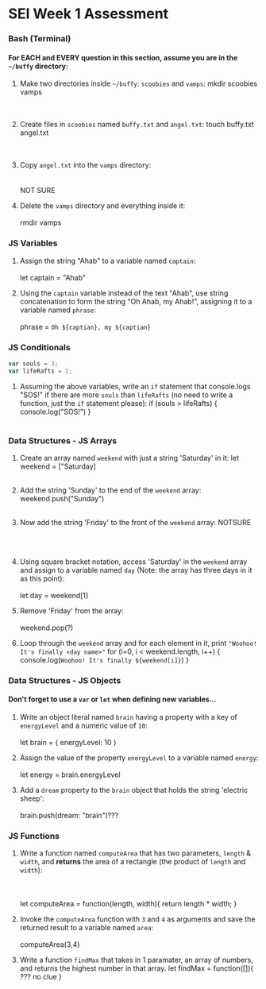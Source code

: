 # SEI Week 1 Assessment

### Bash (Terminal)

#### For EACH and EVERY question in this section, assume you are in the `~/buffy` directory:

1. Make two directories inside `~/buffy`: `scoobies` and `vamps`: mkdir scoobies vamps
   <br><br><br>

2. Create files in `scoobies` named `buffy.txt` and `angel.txt`: touch buffy.txt angel.txt
   <br><br><br>

3. Copy `angel.txt` into the `vamps` directory:
   <br><br><br>NOT SURE

4. Delete the `vamps` directory and everything inside it:
   <br><br> rmdir vamps

### JS Variables

1. Assign the string "Ahab" to a variable named `captain`:
   <br><br> let captain = "Ahab"

2. Using the `captain` variable instead of the text "Ahab", use string concatenation to form the string "Oh Ahab, my Ahab!", assigning it to a variable named `phrase`:
   <br><br> phrase = `Oh ${captian}, my ${captian}`

### JS Conditionals

```js
var souls = 3;
var lifeRafts = 2;
```

1. Assuming the above variables, write an `if` statement that console.logs "SOS!" if there are more `souls` than `lifeRafts` (no need to write a function, just the `if` statement please): if (souls > lifeRafts) {
   console.log("SOS!")
   }
   <br><br>

### Data Structures - JS Arrays

1. Create an array named `weekend` with just a string 'Saturday' in it:
   let weekend = ["Saturday]
   <br><br>

2. Add the string 'Sunday' to the end of the `weekend` array:
   weekend.push("Sunday")
   <br><br>

3. Now add the string 'Friday' to the front of the `weekend` array: NOTSURE

   <br><br>

4. Using square bracket notation, access 'Saturday' in the `weekend` array and assign to a variable named `day` (Note: the array has three days in it as this point):
   <br><br> let day = weekend[1]

5. Remove 'Friday' from the array:
   <br><br> weekend.pop(?)

6. Loop through the `weekend` array and for each element in it, print `"Woohoo! It's finally <day name>"`
   for (i=0, i < weekend.length, i++) {
   console.log(`Woohoo! It's finally ${weekend[i]}`)
   }

### Data Structures - JS Objects

#### Don't forget to use a `var` or `let` when defining new variables...

1. Write an object literal named `brain` having a property with a key of `energyLevel` and a numeric value of `10`:
   <br><br>
   let brain = {
   energyLevel: 10
   }

2. Assign the value of the property `energyLevel` to a variable named `energy`:
   <br><br> let energy = brain.energyLevel

3. Add a `dream` property to the `brain` object that holds the string 'electric sheep':
   <br><br>brain.push(dream: "brain")???

### JS Functions

1. Write a function named `computeArea` that has two parameters, `length` & `width`, and **returns** the area of a rectangle (the product of `length` and `width`):
   <br><br><br><br> let computeArea = function(length, width){
   return length \* width;
   }

2. Invoke the `computeArea` function with `3` and `4` as arguments and save the returned result to a variable named `area`:<br><br> computeArea(3,4)

3. Write a function `findMax` that takes in 1 paramater, an array of numbers, and returns the highest number in that array.
   let findMax = function([]){
   ??? no clue
   }
